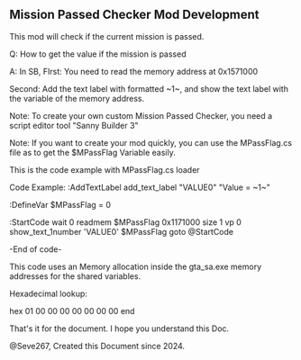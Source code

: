 <h2> Mission Passed Checker Mod Development</h2>

This mod will check if the current mission is passed.


Q: How to get the value if the mission is passed

A: In SB, 
FIrst: You need to read the memory address at 0x1571000

Second: Add the text label with formatted ~1~, and show the text label with the variable of the memory address.

Note: To create your own custom Mission Passed Checker, you need a script editor tool "Sanny Builder 3"

Note: If you want to create your mod quickly, you can use the MPassFlag.cs file as to get the $MPassFlag Variable easily.

This is the code example with MPassFlag.cs loader

Code Example:
:AddTextLabel
add_text_label "VALUE0" "Value = ~1~"

:DefineVar
$MPassFlag = 0

:StartCode
wait 0
readmem $MPassFlag 0x1171000 size 1 vp 0
show_text_1number 'VALUE0' $MPassFlag
goto @StartCode

-End of code-

This code uses an Memory allocation inside the gta_sa.exe memory addresses for the shared variables.

Hexadecimal lookup:

hex
01 00 00 00 00 00 00 00
end

That's it for the document.
I hope you understand this Doc.

@Seve267, Created this Document since 2024.
